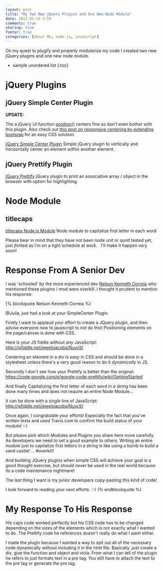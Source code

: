 ```yaml
---
layout: post
title: "My Two New jQuery Plugins and One New Node Module"
date: 2013-05-16 5:59
comments: true
sharing: true
footer: true
categories: [About Me, node.js, javaScript]
---
```


On my quest to plugify and properly modulerize my code I created two new jQuery plugins and one new node nodule.

  <!-- more -->

* sample unordered list
{:toc}

# jQuery Plugins

## jQuery Simple Center Plugin

**UPDATE:**

The a jQuery UI function [position()](http://api.jqueryui.com/position/) centers fine so don't
even bother with this plugin.
Also check out
[this post on responsive centering by extending bootsrap](/blog/2013/05/29/vertically-and-horizontally-center-with-twitter-bootstrap-responsive/)
for an easy CSS solution.

[jQuery Simple Center Plugin](https://github.com/jewelsjacobs/jquery.simpleCenter)
Simple jQuery plugin to vertically and horizontally center an element within another element.

## jQuery Prettify Plugin

[jQuery Prettify](https://github.com/jewelsjacobs/jquery.prettify)
jQuery plugin to print an associative array / object in the browser with
option for highlighting.

# Node Module

## titlecaps

[titlecaps Node.js Module](https://npmjs.org/package/titlecaps)
Node module to capitalize first letter in each word

Please bear in mind that they have not been node unit or qunit tested yet, just jhinted as I'm on a tight schedule at work.  
I'll make it happen very soon!

# Response From A Senior Dev

I was 'schooled' by the more experienced dev
[Nelson Kenneth Correia](http://uk.linkedin.com/in/nelsonic/)
who mentioned these plugins / mod were overkill.
I thought it prudent to mention his response:

  {% blockquote Nelson Kenneth Correia %}

@Juila, just had a look at your SimpleCenter Plugin.

Firstly I want to applaud your effort to create a JQuery plugin, 
and then advise everyone *new* to javascript to *not* do this! 
Positioning elements on the page/canvas is done with CSS. 

Here is your JS fiddle without *any* JavaScript: http://jsfiddle.net/jewelsjacobs/Nuyc9/ 

Centering an element in a div is *easy* in CSS and should be done in a stylesheet unless there's a very good reason to do it *dynamically* in JS. 

Secondly I don't see how your Prettify is better than the original: https://code.google.com/p/google-code-prettify/wiki/GettingStarted 

And finally Capitalizing the first letter of each word in a string has been done many times and does not require an entire Node Module... 

It can be done with a *single* line of JavaScript: 
http://jsfiddle.net/jewelsjacobs/Nuyc9/ 

Once again, I congratulate your efforts! 
Especially the fact that you've written tests and used Travis.com to confirm the build status of your module! :-) 

But please pick which Modules and Plugins you share here more carefully. 
As developers we need to set a good example to others. 
Writing an entire *module* just to capitalize first letters in a string is like using a bomb to build a sand castle! ... #overkill! 

And building JQuery plugins when simple CSS will achieve your goal is a good *thought* exercise, but should *never* be used in the real world because its a code maintenance nightmare! 

The last thing I want is my junior developers copy-pasting this kind of code! 

I look forward to reading your *next* efforts. :-)
  {% endblockquote %}

# My Response To His Response

His caps code worked perfectly but his CSS code has to be changed depending on the sizes of the elements which is
not exactly what I wanted to do.  The Prettify code he references doesn't really do what I want either.

I made the plugin because I wanted a way to spit out all of the necessary code dynamically without
including it in the html file. Basically ,just create a div, give the function and object and viola. From what I can tell of the plugin he refers to just formats text in a pre tag.
You still have to attach the text to the pre tag or generate the pre tag.
